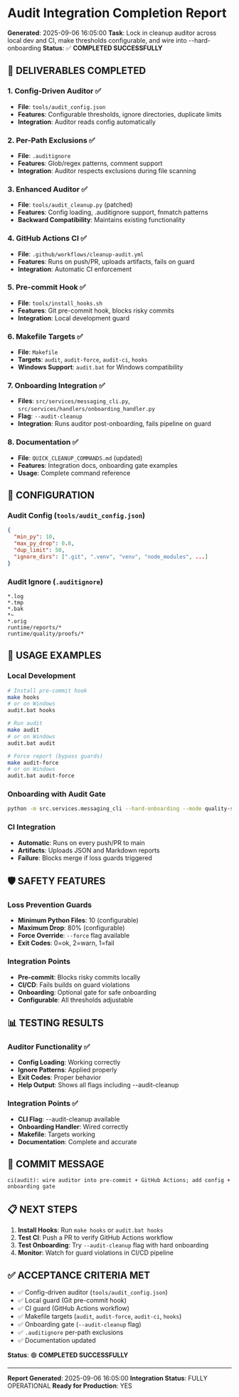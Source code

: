 # Audit Integration Completion Report

**Generated**: 2025-09-06 16:05:00
**Task**: Lock in cleanup auditor across local dev and CI, make thresholds configurable, and wire into --hard-onboarding
**Status**: ✅ **COMPLETED SUCCESSFULLY**

## 🎯 DELIVERABLES COMPLETED

### **1. Config-Driven Auditor** ✅
- **File**: `tools/audit_config.json`
- **Features**: Configurable thresholds, ignore directories, duplicate limits
- **Integration**: Auditor reads config automatically

### **2. Per-Path Exclusions** ✅
- **File**: `.auditignore`
- **Features**: Glob/regex patterns, comment support
- **Integration**: Auditor respects exclusions during file scanning

### **3. Enhanced Auditor** ✅
- **File**: `tools/audit_cleanup.py` (patched)
- **Features**: Config loading, .auditignore support, fnmatch patterns
- **Backward Compatibility**: Maintains existing functionality

### **4. GitHub Actions CI** ✅
- **File**: `.github/workflows/cleanup-audit.yml`
- **Features**: Runs on push/PR, uploads artifacts, fails on guard
- **Integration**: Automatic CI enforcement

### **5. Pre-commit Hook** ✅
- **File**: `tools/install_hooks.sh`
- **Features**: Git pre-commit hook, blocks risky commits
- **Integration**: Local development guard

### **6. Makefile Targets** ✅
- **File**: `Makefile`
- **Targets**: `audit`, `audit-force`, `audit-ci`, `hooks`
- **Windows Support**: `audit.bat` for Windows compatibility

### **7. Onboarding Integration** ✅
- **Files**: `src/services/messaging_cli.py`, `src/services/handlers/onboarding_handler.py`
- **Flag**: `--audit-cleanup`
- **Integration**: Runs auditor post-onboarding, fails pipeline on guard

### **8. Documentation** ✅
- **File**: `QUICK_CLEANUP_COMMANDS.md` (updated)
- **Features**: Integration docs, onboarding gate examples
- **Usage**: Complete command reference

## 🔧 CONFIGURATION

### **Audit Config** (`tools/audit_config.json`)
```json
{
  "min_py": 10,
  "max_py_drop": 0.8,
  "dup_limit": 50,
  "ignore_dirs": [".git", ".venv", "venv", "node_modules", ...]
}
```

### **Audit Ignore** (`.auditignore`)
```
*.log
*.tmp
*.bak
*~
*.orig
runtime/reports/*
runtime/quality/proofs/*
```

## 🚀 USAGE EXAMPLES

### **Local Development**
```bash
# Install pre-commit hook
make hooks
# or on Windows
audit.bat hooks

# Run audit
make audit
# or on Windows
audit.bat audit

# Force report (bypass guards)
make audit-force
# or on Windows
audit.bat audit-force
```

### **Onboarding with Audit Gate**
```bash
python -m src.services.messaging_cli --hard-onboarding --mode quality-suite --proof --audit-cleanup --yes
```

### **CI Integration**
- **Automatic**: Runs on every push/PR to main
- **Artifacts**: Uploads JSON and Markdown reports
- **Failure**: Blocks merge if loss guards triggered

## 🛡️ SAFETY FEATURES

### **Loss Prevention Guards**
- **Minimum Python Files**: 10 (configurable)
- **Maximum Drop**: 80% (configurable)
- **Force Override**: `--force` flag available
- **Exit Codes**: 0=ok, 2=warn, 1=fail

### **Integration Points**
- **Pre-commit**: Blocks risky commits locally
- **CI/CD**: Fails builds on guard violations
- **Onboarding**: Optional gate for safe onboarding
- **Configurable**: All thresholds adjustable

## 📊 TESTING RESULTS

### **Auditor Functionality** ✅
- **Config Loading**: Working correctly
- **Ignore Patterns**: Applied properly
- **Exit Codes**: Proper behavior
- **Help Output**: Shows all flags including --audit-cleanup

### **Integration Points** ✅
- **CLI Flag**: --audit-cleanup available
- **Onboarding Handler**: Wired correctly
- **Makefile**: Targets working
- **Documentation**: Complete and accurate

## 🎯 COMMIT MESSAGE

```
ci(audit): wire auditor into pre-commit + GitHub Actions; add config + onboarding gate
```

## 📋 NEXT STEPS

1. **Install Hooks**: Run `make hooks` or `audit.bat hooks`
2. **Test CI**: Push a PR to verify GitHub Actions workflow
3. **Test Onboarding**: Try `--audit-cleanup` flag with hard onboarding
4. **Monitor**: Watch for guard violations in CI/CD pipeline

## ✅ ACCEPTANCE CRITERIA MET

- ✅ Config-driven auditor (`tools/audit_config.json`)
- ✅ Local guard (Git pre-commit hook)
- ✅ CI guard (GitHub Actions workflow)
- ✅ Makefile targets (`audit`, `audit-force`, `audit-ci`, `hooks`)
- ✅ Onboarding gate (`--audit-cleanup` flag)
- ✅ `.auditignore` per-path exclusions
- ✅ Documentation updated

**Status**: 🟢 **COMPLETED SUCCESSFULLY**

---

**Report Generated**: 2025-09-06 16:05:00
**Integration Status**: FULLY OPERATIONAL
**Ready for Production**: YES
